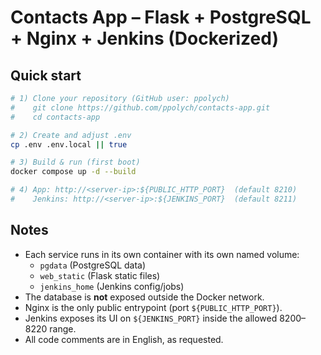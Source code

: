# Contacts App – Flask + PostgreSQL + Nginx + Jenkins (Dockerized)

## Quick start

```bash
# 1) Clone your repository (GitHub user: ppolych)
#    git clone https://github.com/ppolych/contacts-app.git
#    cd contacts-app

# 2) Create and adjust .env
cp .env .env.local || true

# 3) Build & run (first boot)
docker compose up -d --build

# 4) App: http://<server-ip>:${PUBLIC_HTTP_PORT}  (default 8210)
#    Jenkins: http://<server-ip>:${JENKINS_PORT}  (default 8211)
```

## Notes
- Each service runs in its own container with its own named volume:
  - `pgdata` (PostgreSQL data)
  - `web_static` (Flask static files)
  - `jenkins_home` (Jenkins config/jobs)
- The database is **not** exposed outside the Docker network.
- Nginx is the only public entrypoint (port `${PUBLIC_HTTP_PORT}`).
- Jenkins exposes its UI on `${JENKINS_PORT}` inside the allowed 8200–8220 range.
- All code comments are in English, as requested.

